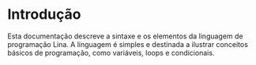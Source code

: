 # Introdução

Esta documentação descreve a sintaxe e os elementos da linguagem de programação Lina.
A linguagem é simples e destinada a ilustrar conceitos básicos de programação, como variáveis, loops e condicionais.
